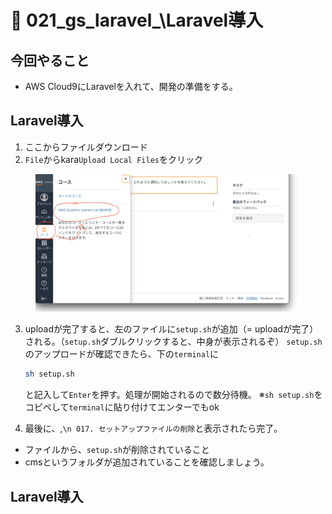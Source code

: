 # 🍖 021\_gs\_laravel_\Laravel導入

## 今回やること

- AWS Cloud9にLaravelを入れて、開発の準備をする。

## Laravel導入

1. ここからファイルダウンロード
2. `File`からkara`Upload Local Files`をクリック

<figure><img src=".gitbook/assets/laravel/laravel_001.png" alt=""></figure>

3. uploadが完了すると、左のファイルに`setup.sh`が追加（= uploadが完了）される。（`setup.sh`ダブルクリックすると、中身が表示されるぞ）
   `setup.sh`のアップロードが確認できたら、下の`terminal`に

   ```bash
   sh setup.sh
   ```
   
   と記入して`Enter`を押す。処理が開始されるので数分待機。
   ※`sh setup.sh`をコピペして`terminal`に貼り付けてエンターでもok
   
4. 最後に、,`\n 017. セットアップファイルの削除`と表示されたら完了。
- ファイルから、`setup.sh`が削除されていること
- cmsというフォルダが追加されていることを確認しましょう。

## Laravel導入

